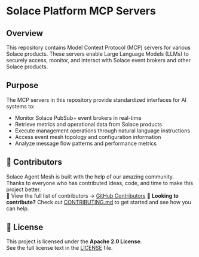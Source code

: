 # Solace Platform MCP Servers

## Overview

This repository contains Model Context Protocol (MCP) servers for various Solace products. 
These servers enable Large Language Models (LLMs) to securely access, monitor, and interact with Solace event brokers and other Solace products.


## Purpose

The MCP servers in this repository provide standardized interfaces for AI systems to:
- Monitor Solace PubSub+ event brokers in real-time
- Retrieve metrics and operational data from Solace products
- Execute management operations through natural language instructions
- Access event mesh topology and configuration information
- Analyze message flow patterns and performance metrics


## 👥 Contributors

Solace Agent Mesh is built with the help of our amazing community.  
Thanks to everyone who has contributed ideas, code, and time to make this project better.  
👀 View the full list of contributors → [GitHub Contributors](https://github.com/SolaceLabs/solace-platform-mcp/graphs/contributors)
🤝 **Looking to contribute?** Check out [CONTRIBUTING.md](CONTRIBUTING.md) to get started and see how you can help.


## 📄 License

This project is licensed under the **Apache 2.0 License**.  
See the full license text in the [LICENSE](LICENSE) file.